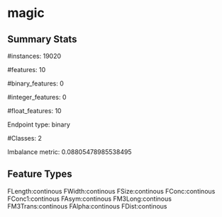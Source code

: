 # magic

## Summary Stats

#instances: 19020

#features: 10

  #binary_features: 0

  #integer_features: 0

  #float_features: 10

Endpoint type: binary

#Classes: 2

Imbalance metric: 0.08805478985538495

## Feature Types

 FLength:continous
FWidth:continous
FSize:continous
FConc:continous
FConc1:continous
FAsym:continous
FM3Long:continous
FM3Trans:continous
FAlpha:continous
FDist:continous

